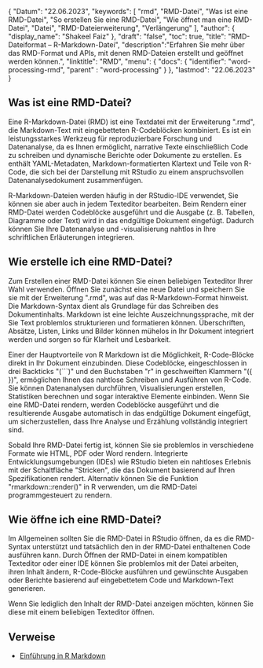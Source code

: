 {
"Datum": "22.06.2023",
  "keywords": [
"rmd",
"RMD-Datei",
"Was ist eine RMD-Datei",
"So erstellen Sie eine RMD-Datei",
"Wie öffnet man eine RMD-Datei",
"Datei",
"RMD-Dateierweiterung",
"Verlängerung"
],
  "author": {
"display_name": "Shakeel Faiz"
},
"draft": "false",
"toc": true,
"title": "RMD-Dateiformat – R-Markdown-Datei",
  "description":"Erfahren Sie mehr über das RMD-Format und APIs, mit denen RMD-Dateien erstellt und geöffnet werden können.",
"linktitle": "RMD",
  "menu": {
    "docs": {
      "identifier": "word-processing-rmd",
"parent" : "word-processing"
}
},
"lastmod": "22.06.2023"
}

## Was ist eine RMD-Datei?

Eine R-Markdown-Datei (RMD) ist eine Textdatei mit der Erweiterung ".rmd", die Markdown-Text mit eingebetteten R-Codeblöcken kombiniert. Es ist ein leistungsstarkes Werkzeug für reproduzierbare Forschung und Datenanalyse, da es Ihnen ermöglicht, narrative Texte einschließlich Code zu schreiben und dynamische Berichte oder Dokumente zu erstellen. Es enthält YAML-Metadaten, Markdown-formatierten Klartext und Teile von R-Code, die sich bei der Darstellung mit RStudio zu einem anspruchsvollen Datenanalysedokument zusammenfügen.

R-Markdown-Dateien werden häufig in der RStudio-IDE verwendet, Sie können sie aber auch in jedem Texteditor bearbeiten. Beim Rendern einer RMD-Datei werden Codeblöcke ausgeführt und die Ausgabe (z. B. Tabellen, Diagramme oder Text) wird in das endgültige Dokument eingefügt. Dadurch können Sie Ihre Datenanalyse und -visualisierung nahtlos in Ihre schriftlichen Erläuterungen integrieren.

## Wie erstelle ich eine RMD-Datei?

Zum Erstellen einer RMD-Datei können Sie einen beliebigen Texteditor Ihrer Wahl verwenden. Öffnen Sie zunächst eine neue Datei und speichern Sie sie mit der Erweiterung ".rmd", was auf das R-Markdown-Format hinweist. Die Markdown-Syntax dient als Grundlage für das Schreiben des Dokumentinhalts. Markdown ist eine leichte Auszeichnungssprache, mit der Sie Text problemlos strukturieren und formatieren können. Überschriften, Absätze, Listen, Links und Bilder können mühelos in Ihr Dokument integriert werden und sorgen so für Klarheit und Lesbarkeit.

Einer der Hauptvorteile von R Markdown ist die Möglichkeit, R-Code-Blöcke direkt in Ihr Dokument einzubinden. Diese Codeblöcke, eingeschlossen in drei Backticks "(```)" und den Buchstaben "r" in geschweiften Klammern "({ })", ermöglichen Ihnen das nahtlose Schreiben und Ausführen von R-Code. Sie können Datenanalysen durchführen, Visualisierungen erstellen, Statistiken berechnen und sogar interaktive Elemente einbinden. Wenn Sie eine RMD-Datei rendern, werden Codeblöcke ausgeführt und die resultierende Ausgabe automatisch in das endgültige Dokument eingefügt, um sicherzustellen, dass Ihre Analyse und Erzählung vollständig integriert sind.

Sobald Ihre RMD-Datei fertig ist, können Sie sie problemlos in verschiedene Formate wie HTML, PDF oder Word rendern. Integrierte Entwicklungsumgebungen (IDEs) wie RStudio bieten ein nahtloses Erlebnis mit der Schaltfläche "Stricken", die das Dokument basierend auf Ihren Spezifikationen rendert. Alternativ können Sie die Funktion "rmarkdown::render()" in R verwenden, um die RMD-Datei programmgesteuert zu rendern.

## Wie öffne ich eine RMD-Datei?

Im Allgemeinen sollten Sie die RMD-Datei in RStudio öffnen, da es die RMD-Syntax unterstützt und tatsächlich den in der RMD-Datei enthaltenen Code ausführen kann. Durch Öffnen der RMD-Datei in einem kompatiblen Texteditor oder einer IDE können Sie problemlos mit der Datei arbeiten, ihren Inhalt ändern, R-Code-Blöcke ausführen und gewünschte Ausgaben oder Berichte basierend auf eingebettetem Code und Markdown-Text generieren.

Wenn Sie lediglich den Inhalt der RMD-Datei anzeigen möchten, können Sie diese mit einem beliebigen Texteditor öffnen.

## Verweise
* [Einführung in R Markdown](https://rmarkdown.rstudio.com/articles_intro.html)

